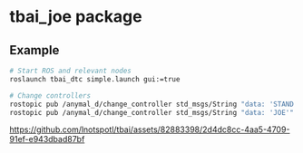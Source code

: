# tbai_joe package

## Example
```bash
# Start ROS and relevant nodes
roslaunch tbai_dtc simple.launch gui:=true

# Change controllers
rostopic pub /anymal_d/change_controller std_msgs/String "data: 'STAND'"
rostopic pub /anymal_d/change_controller std_msgs/String "data: 'JOE'"
```




https://github.com/lnotspotl/tbai/assets/82883398/2d4dc8cc-4aa5-4709-91ef-e943dbad87bf

